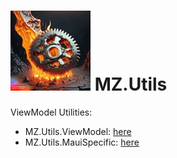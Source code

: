 # ![logo](https://raw.githubusercontent.com/MiltoxBeyond/MZ.Utils/main/lavagear.jpg) MZ.Utils
ViewModel Utilities:
- MZ.Utils.ViewModel: [here](./MZ.Utils.ViewModel/README.md)
- MZ.Utils.MauiSpecific: [here](./MZ.Utils.MauiSpecific/README.md)
